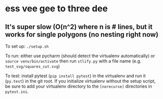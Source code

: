 # ess vee gee to three dee

## It's super slow (O(n^2) where n is # lines, but it works for single polygons (no nesting right now)

 To set up: `./setup.sh`

 To run: either use pycharm (should detect the virtualenv automatically) or `source venv/bin/activate` then run `stlify.py` with a file name (e.g. `test_svg/squares_cut.svg`)

To test: install pytest (`pip install pytest`) in the virtualenv and run it (`py.test`) in the git root. If you initialize virtualenv without the setup script, be sure to add your virtualenv directory to the `[norecurse]` directories in `pytest.ini`.
